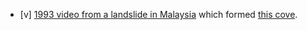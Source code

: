 * [v] [1993 video from a landslide in Malaysia](https://www.youtube.com/watch?v=H6Ma0SVjMHA) which formed [this cove](https://www.google.com/maps/@4.402039,100.5917748,1546m/data=!3m1!1e3?hl=en). 
